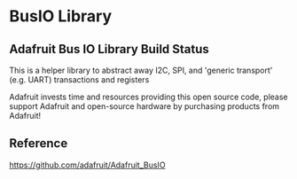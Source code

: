 # BusIO Library

## Adafruit Bus IO Library Build Status

This is a helper library to abstract away I2C, SPI, and 'generic transport' (e.g. UART) transactions and registers

Adafruit invests time and resources providing this open source code, please support Adafruit and open-source hardware by purchasing products from Adafruit!

## Reference 

https://github.com/adafruit/Adafruit_BusIO

